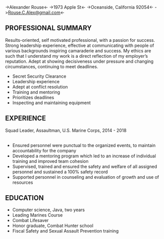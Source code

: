 ->Alexander Rouse<-
->1973 Apple St<-
->Oceanside, California 92054<-
->Rouse.C.Alex@gmail.com<-

PROFESSIONAL SUMMARY
---------

Results-oriented, self motivated professional, with a passion for success. Strong leadership experience, effective at communicating with people of various backgrounds inspiring camaraderie and success. My ethics are such that I understand my work is a direct reflection of my employer’s reputation. Adept at showing decisiveness under pressure and changing circumstances, continuing to meet deadlines.  

* Secret Security Clearance<br />
* Leadership experience<br />
* Adept at conflict resolution<br />
* Training and mentoring<br />
* Prioritizes deadlines<br />
* Inspecting and maintaining equipment<br />


EXPERIENCE
---------

Squad Leader, Assaultman, U.S. Marine Corps, 2014 - 2018<br /> 
<br />
* Ensured personnel were punctual to the organized events, to maintain accountability for the company<br />
* Developed a mentoring program which led to an increase of individual training and   improved team cohesion<br />
* Supervised, trained and ensured the safety and welfare of all assigned personnel and sustained a 100% safety record<br />
* Supported personnel in counseling and evaluation of growth and use of resources<br />

EDUCATION
---------

* Computer science, Java, two years<br />
* Leading Marines Course<br />
* Combat Lifesaver<br />
* Honor graduate, Combat Hunter school<br />
* Fiscal Safety and Sexual Assault Prevention training<br />

	
 
